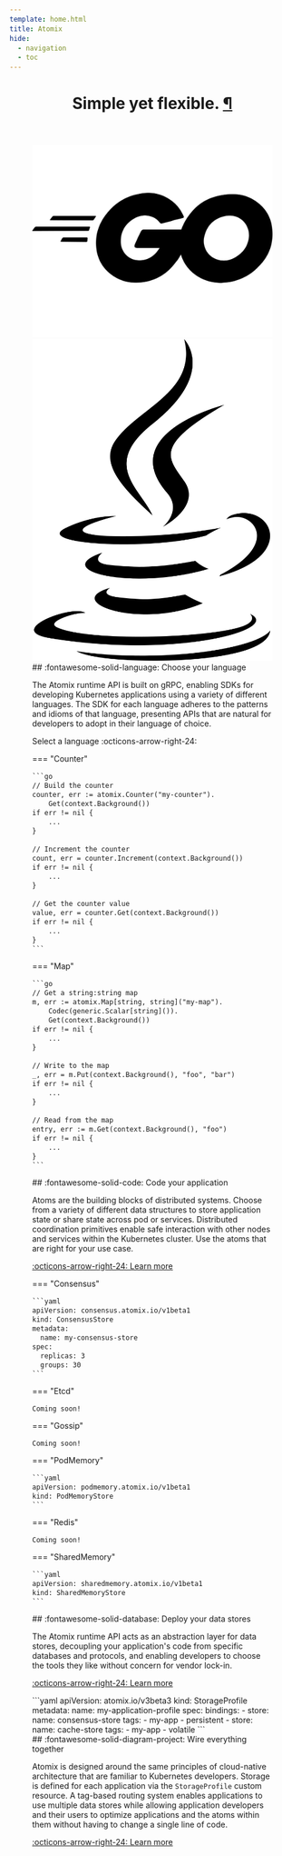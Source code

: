 ```yaml
---
template: home.html
title: Atomix
hide:
  - navigation
  - toc
---
```


<!-- Section header -->
<header class="md-typeset">
  <h1 id="more-than-just-a-static-site">
    Simple yet flexible.
    <a
      href="#more-than-just-a-static-site"
      class="headerlink"
      title="Permanent link"
    >
      ¶
    </a>
  </h1>
</header>

<!-- Section content -->
<div class="mdx-spotlight" markdown>

<!-- Choose your language -->
<figure class="mdx-spotlight__feature" markdown>
<a href="#" title="Go" tabIndex="-1">
  <img
    src="images/golang.svg"
    alt="Built-in search"
  />
</a>
<a href="#" title="Java" tabIndex="-1">
  <img
    src="images/java.svg"
    alt="Java"
  />
</a>
<figcaption class="md-typeset" markdown>
## :fontawesome-solid-language: Choose your language

The Atomix runtime API is built on gRPC, enabling SDKs for developing Kubernetes applications using a variety of
different languages. The SDK for each language adheres to the patterns and idioms of that language, presenting APIs
that are natural for developers to adopt in their language of choice.

<span class="language-select" markdown>Select a language :octicons-arrow-right-24:</span>
</figcaption>
</figure>

<!-- Write your application -->
<figure class="mdx-spotlight__feature" markdown>
<div class="mdx-spotlight__code md-typeset" markdown>
=== "Counter"

    ```go
    // Build the counter
    counter, err := atomix.Counter("my-counter").
        Get(context.Background())
    if err != nil {
        ...
    }

    // Increment the counter
    count, err = counter.Increment(context.Background())
    if err != nil {
        ...
    }

    // Get the counter value
    value, err = counter.Get(context.Background())
    if err != nil {
        ...
    }
    ```

=== "Map"

    ```go
    // Get a string:string map
    m, err := atomix.Map[string, string]("my-map").
        Codec(generic.Scalar[string]()).
        Get(context.Background())
    if err != nil {
        ...
    }

    // Write to the map
    _, err = m.Put(context.Background(), "foo", "bar")
    if err != nil {
        ...
    }

    // Read from the map
    entry, err := m.Get(context.Background(), "foo")
    if err != nil {
        ...
    }
    ```
</div>
<figcaption class="md-typeset" markdown>
## :fontawesome-solid-code: Code your application

Atoms are the building blocks of distributed systems. Choose from a variety of different data structures to store
application state or share state across pod or services. Distributed coordination primitives enable safe interaction
with other nodes and services within the Kubernetes cluster. Use the atoms that are right for your use case.

[:octicons-arrow-right-24: Learn more](/user-guide/development/atoms/)
</figcaption>
</figure>

<!-- Deploy your data stores -->
<figure class="mdx-spotlight__feature" markdown>
<div class="mdx-spotlight__code md-typeset" markdown>
=== "Consensus"

    ```yaml
    apiVersion: consensus.atomix.io/v1beta1
    kind: ConsensusStore
    metadata:
      name: my-consensus-store
    spec:
      replicas: 3
      groups: 30
    ```

=== "Etcd"

    Coming soon!

=== "Gossip"

    Coming soon!

=== "PodMemory"

    ```yaml
    apiVersion: podmemory.atomix.io/v1beta1
    kind: PodMemoryStore
    ```

=== "Redis"

    Coming soon!

=== "SharedMemory"

    ```yaml
    apiVersion: sharedmemory.atomix.io/v1beta1
    kind: SharedMemoryStore
    ```
</div>
<figcaption class="md-typeset" markdown>
## :fontawesome-solid-database: Deploy your data stores

The Atomix runtime API acts as an abstraction layer for data stores, decoupling your application's code from specific
databases and protocols, and enabling developers to choose the tools they like without concern for vendor lock-in.

[:octicons-arrow-right-24: Learn more](/user-guide/deployment/data-stores/)
</figcaption>
</figure>

<!-- Wire everything together -->
<figure class="mdx-spotlight__feature" markdown>
<div class="mdx-spotlight__code md-typeset" markdown>
```yaml
apiVersion: atomix.io/v3beta3
kind: StorageProfile
metadata:
  name: my-application-profile
spec:
  bindings:
    - store:
        name: consensus-store
      tags:
        - my-app
        - persistent
    - store:
        name: cache-store
      tags:
        - my-app
        - volatile
```
</div>
<figcaption class="md-typeset" markdown>
## :fontawesome-solid-diagram-project: Wire everything together

Atomix is designed around the same principles of cloud-native architecture that are familiar to Kubernetes
developers. Storage is defined for each application via the `StorageProfile` custom resource. A tag-based routing
system enables applications to use multiple data stores while allowing application developers and their users to
optimize applications and the atoms within them without having to change a single line of code.

[:octicons-arrow-right-24: Learn more](/user-guide/deployment/storage-profiles)
</figcaption>
</figure>
</div>
